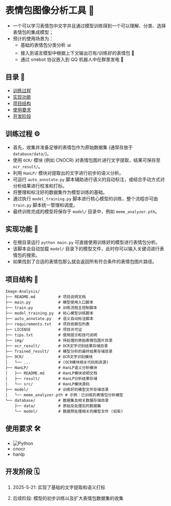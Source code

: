 # 表情包图像分析工具 🧐

- 一个可以学习表情包中文字并且通过模型训练得到一个可以理解、分类、选择表情包的集成模型；
- 预计的使用场景为：
  - 基础的表情包分类分析 📊
  - 接入到语言模型中根据上下文输出已有/训练好的表情包 🤖
  - 通过 onebot 协议嵌入到 QQ 机器人中在群里发电 💬

## 目录 🧭

- [训练过程](#训练过程-⚙️)
- [实现功能](#实现功能-🚀)
- [项目结构](#项目结构-📁)
- [使用要求](#使用要求-🛠️)
- [开发阶段](#开发阶段-🗓️)

## 训练过程 ⚙️

- 首先，收集并准备足够的表情包作为原始数据集 (通常存放于 `database/data/`)。
- 使用 `OCR/` 模块 (例如 CNOCR) 对表情包图片进行文字提取，结果可保存至 `ocr_result/`。
- 利用 `HanLP/` 模块对提取出的文字进行初步的语义分析。
- 可运行 `auto_annotate.py` 脚本辅助进行语义的自动标注，或结合手动方式对分析结果进行校准和打标。
- 将整理和标注好的数据集作为模型训练的基础。
- 通过执行 `model_training.py` 脚本进行核心模型的训练，整个流程亦可由 `train.py` 脚本统一管理和调度。
- 最终训练完成的模型将保存于 `model/` 目录中，例如 `meme_analyzer.pth`。

## 实现功能 🚀

- 在根目录运行 `python main.py` 可直接使用训练好的模型进行表情包分析。
- 该脚本会自动加载 `model/` 目录下的模型文件，此时你可以输入关键词进行表情包的搜索。
- 如果找到了合适的表情包那么就会返回所有符合条件的表情包图片路径。

## 项目结构 📁

```
Image-Analysis/
├── README.md          # 项目说明文档
├── main.py            # 模型使用入口脚本
├── train.py           # 训练流程主控制脚本
├── model_training.py  # 核心模型训练脚本
├── auto_annotate.py   # 语义自动标注脚本
├── requirements.txt   # 项目依赖包列表
├── LICENSE            # 项目许可证
├── tips.txt           # 使用提示和技巧说明
├── img/               # 待处理的原始表情包图片目录
├── ocr_result/        # OCR文字识别结果存储目录
├── Trained_result/    # 模型分析的最终结果存储目录
├── OCR/               # OCR文字识别模块
│   └── ...            # (OCR模块相关代码和资源)
├── HanLP/             # HanLP语义分析模块
│   ├── README.md      # HanLP模块说明文档
│   ├── result/        # HanLP分析结果存储
│   └── src/           # HanLP模块源码
├── model/             # 训练好的模型文件存储目录
│   └── meme_analyzer.pth # 示例：已训练的表情包分析模型
└── database/          # 数据集及相关数据存储目录
    ├── data/          # 原始及处理后的数据集
    └── model/         # 数据预处理相关的模型文件 (如有)
```

## 使用要求 🛠️

- ![Python](https://img.shields.io/badge/Python-3.6%2B-blue.svg)
- cnocr
- hanlp

## 开发阶段 🗓️

1. 2025-5-21: 实现了基础的文字提取和语义打标

2. 后续阶段: 模型的初步训练以及扩大表情包数据集的收集
